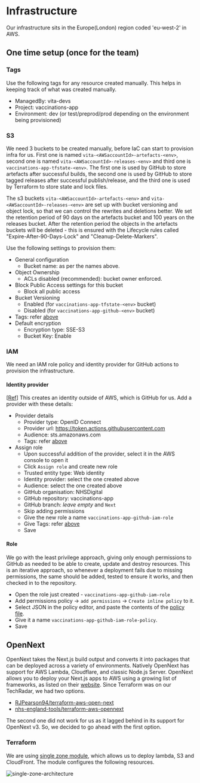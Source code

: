 # Infrastructure

Our infrastructure sits in the Europe(London) region coded 'eu-west-2' in AWS.

## One time setup (once for the team)

### Tags

Use the following tags for any resource created manually. This helps in keeping track of what was created manually.

- ManagedBy: vita-devs
- Project: vaccinations-app
- Environment: dev (or test/preprod/prod depending on the environment being provisioned)

### S3

We need 3 buckets to be created manually, before IaC can start to provision infra for us.
First one is named `vita-<AWSaccountId>-artefacts-<env>`, second one is named `vita-<AWSaccountId>-releases-<env>` and third one is `vaccinations-app-tfstate-<env>`.
The first one is used by GitHub to store artefacts after successful builds,
the second one is used by GitHub to store tagged releases after successful publish/release,
and the third one is used by Terraform to store state and lock files.

The s3 buckets `vita-<AWSaccountId>-artefacts-<env>` and `vita-<AWSaccountId>-releases-<env>` are set up with bucket versioning and object lock,
so that we can control the rewrites and deletions better. We set the retention period of 90 days on the artefacts bucket and 100 years on the releases bucket.
After the retention period the objects in the artefacts buckets will be deleted - this is ensured with the Lifecycle rules called "Expire-After-90-Days-Lock" and "Cleanup-Delete-Markers".

Use the following settings to provision them:

- General configuration
  - Bucket name: as per the names above.
- Object Ownership
  - ACLs disabled (recommended): bucket owner enforced.
- Block Public Access settings for this bucket
  - Block all public access
- Bucket Versioning
  - Enabled (for `vaccinations-app-tfstate-<env>` bucket)
  - Disabled (for `vaccinations-app-github-<env>` bucket)
- Tags: refer [above](#tags)
- Default encryption
  - Encryption type: SSE-S3
  - Bucket Key: Enable

### IAM

We need an IAM role policy and identity provider for GitHub actions to provision the infrastructure.

#### Identity provider

[[Ref](https://docs.github.com/en/actions/security-for-github-actions/security-hardening-your-deployments/configuring-openid-connect-in-amazon-web-services)] This creates an identity outside of AWS, which is GitHub for us. Add a provider with these details:

- Provider details
  - Provider type: OpenID Connect
  - Provider url: https://token.actions.githubusercontent.com
  - Audience: sts.amazonaws.com
  - Tags: refer [above](#tags)
- Assign role
  - Upon successful addition of the provider, select it in the AWS console to open it
  - Click `Assign role` and create new role
  - Trusted entity type: Web identity
  - Identity provider: select the one created above
  - Audience: select the one created above
  - GitHub organisation: NHSDigital
  - GitHub repository: vaccinations-app
  - GitHub branch: _leave empty_ and `Next`
  - Skip adding permissions
  - Give the new role a name `vaccinations-app-github-iam-role`
  - Give Tags: refer [above](#tags)
  - Save

#### Role

We go with the least privilege approach, giving only enough permissions to GitHub as needed to be able to create, update and destroy resources.
This is an iterative approach, so whenever a deployment fails due to missing permissions, the same should be added, tested to ensure it works, and then
checked in to the repository.

- Open the role just created - `vaccinations-app-github-iam-role`
- Add permissions policy -> `add permissions` -> `Create inline policy` to it.
- Select JSON in the policy editor, and paste the contents of the [policy file](github-iam-role-policy.json).
- Give it a name `vaccinations-app-github-iam-role-policy`.
- Save

## OpenNext

OpenNext takes the Next.js build output and converts it into packages that can be deployed across a variety of environments.
Natively OpenNext has support for AWS Lambda, Cloudflare, and classic Node.js Server.
OpenNext allows you to deploy your Next.js apps to AWS using a growing list of frameworks, as listed on their [website](https://opennext.js.org/aws/get_started).
Since Terraform was on our TechRadar, we had two options.

- [RJPearson94/terraform-aws-open-next](https://github.com/RJPearson94/terraform-aws-open-next)
- [nhs-england-tools/terraform-aws-opennext](https://github.com/nhs-england-tools/terraform-aws-opennext)

The second one did not work for us as it lagged behind in its support for OpenNext v3.
So, we decided to go ahead with the first option.

### Terraform

We are using [single zone module](https://github.com/RJPearson94/terraform-aws-open-next/tree/main/modules/tf-aws-open-next-zone),
which allows us to deploy lambda, S3 and CloudFront. The module configures the following resources.

![single-zone-architecture](https://raw.githubusercontent.com/RJPearson94/terraform-aws-open-next/v3.5.0/docs/diagrams/Single%20Zone.png)
